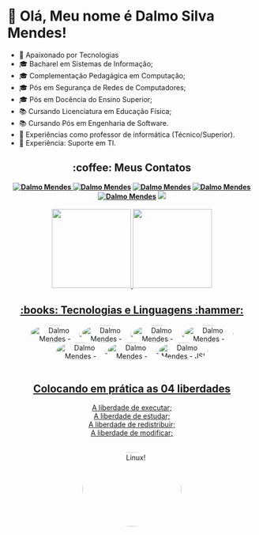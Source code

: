 # 👋 Olá, Meu nome é Dalmo Silva Mendes!
- 💞️ Apaixonado por Tecnologias
- :mortar_board: Bacharel em Sistemas de Informação;<br>
- :mortar_board: Complementação Pedagágica em Computação;<br>
- :mortar_board: Pós em Segurança de Redes de Computadores;<br>
- :mortar_board: Pós em Docência do Ensino Superior;<br>
- :books: Cursando Licenciatura em Educação Física;<br>
- :books: Cursando Pós em Engenharia de Software.<br>
- 👀 Experiências como professor de informática (Técnico/Superior).
- :floppy_disk: Experiência: Suporte em TI.  
<h2 align="center"> :coffee: Meus Contatos</h2>
<div align="center"><b>
<a href="mailto:dalmosilvamendes@gmail.com">
<img src="https://img.shields.io/badge/Gmail-D14836?style=for-the-badge&logo=gmail&logoColor=white" alt="Dalmo Mendes">
<a href="https://facebook.com/ceproirr" target="_blank">
<img src="https://img.shields.io/badge/Facebook-1877F2?style=for-the-badge&logo=facebook&logoColor=white" alt="Dalmo Mendes"></a>
<a href="https://instagram.com/ceproirr" target="_blank">
<img src="https://img.shields.io/badge/Instagram-E4405F?style=for-the-badge&logo=instagram&logoColor=white" alt="Dalmo Mendes"></a>
<a href="https://twitter.com/ceproirr" target="_blank">
<img src="https://img.shields.io/badge/Twitter-1DA1F2?style=for-the-badge&logo=twitter&logoColor=white" alt="Dalmo Mendes"></a>
<a href="https://www.youtube.com/channel/UC9egIn_Xkg2KFD_55mi_r8w" target="_blank">
<img src="https://img.shields.io/badge/YouTube-FF0000?style=for-the-badge&logo=youtube&logoColor=white" alt="Dalmo Mendes"></a>
<a href="https://www.linkedin.com/in/dalmomendes/" target="_blank" alt="Dalmo Mendes">
<img src="https://img.shields.io/badge/LinkedIn-0077B5?style=for-the-badge&logo=linkedin&logoColor=white"></a></b>
</div>
<br>
<div align="center">
<a href="https://github.com/DalmoMendes">
<img height="160em" src="https://github-readme-stats.vercel.app/api?username=DalmoMendes&show_icons=true&theme=dracula&include_all_commits=true&count_private=true"/>
<img height="160em" src="https://github-readme-stats.vercel.app/api/top-langs/?username=DalmoMendes&layout=compact&langs_count=8&theme=dracula"/>
</div>
<h2 align="center"> :books: Tecnologias e Linguagens :hammer: </h2>
<div align="center">
<img align="center" alt="Dalmo Mendes - Linux!" height="35" width="100" style="border-radius:50%" src="https://img.shields.io/badge/Ubuntu-E95420?style=for-the-badge&logo=ubuntu&logoColor=white">
  
<img align="center" alt="Dalmo Mendes - Windows!" height="35" width="100" style="border-radius:50%" src="https://img.shields.io/badge/Windows-0078D6?style=for-the-badge&logo=windows&logoColor=white">
  
<img align="center" alt="Dalmo Mendes - PHP!" height="35" width="100" style="border-radius:50%" src="https://img.shields.io/badge/PHP-777BB4?style=for-the-badge&logo=php&logoColor=white">
                                                                     
<img align="center" alt="Dalmo Mendes - JAVA!" height="35" width="100" style="border-radius:50%" src="https://img.shields.io/badge/Java-ED8B00?style=for-the-badge&logo=java&logoColor=white">
 
<img align="center" alt="Dalmo Mendes - Spring Boot!" height="35" width="100" style="border-radius:50%" src="https://img.shields.io/badge/Spring-6DB33F?style=for-the-badge&logo=spring&logoColor=white">

<img align="center" alt="Dalmo Mendes - Angular!" height="35" width="100" style="border-radius:50%" src="https://img.shields.io/badge/Angular-DD0031?style=for-the-badge&logo=angular&logoColor=white">
                                                                     
<img align="center" alt="Dalmo Mendes - JS!" height="35" width="100" style="border-radius:50%" src="https://img.shields.io/badge/JavaScript-F7DF1E?style=for-the-badge&logo=javascript&logoColor=black">
</div>
<br>
<div align="center">
<h2>Colocando em prática as 04 liberdades</h2>
<p>
A liberdade de executar;<br>
A liberdade de estudar;<br>
A liberdade de redistribuir;<br>
A liberdade de modificar;<br>
</p>
<br>
<img align="center" alt="Linux!" height="150" width="200" style="border-radius:50%" src="https://cdn.jsdelivr.net/gh/devicons/devicon/icons/linux/linux-original.svg">  
</div>
   
